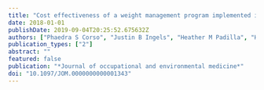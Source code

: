 ```yaml
---
title: "Cost effectiveness of a weight management program implemented in the worksite: Translation of fuel your life"
date: 2018-01-01
publishDate: 2019-09-04T20:25:52.675632Z
authors: ["Phaedra S Corso", "Justin B Ingels", "Heather M Padilla", "Heather Zuercher", "David M DeJoy", "Robert J Vandenberg", "Mark G Wilson"]
publication_types: ["2"]
abstract: ""
featured: false
publication: "*Journal of occupational and environmental medicine*"
doi: "10.1097/JOM.0000000000001343"
---
```



